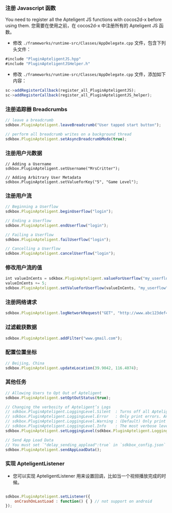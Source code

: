 ### 注册 Javascript 函数
You need to register all the Apteligent JS functions with cocos2d-x before using them.
您需要在使用之前，在 cocos2d-x 中注册所有的 Apteligent JS 函数。

* 修改 `./frameworks/runtime-src/Classes/AppDelegate.cpp` 文件，包含下列头文件：
```javascript
#include "PluginApteligentJS.hpp"
#include "PluginApteligentJSHelper.h"
```

* 修改 `./frameworks/runtime-src/Classes/AppDelegate.cpp` 文件，添加如下内容：
```javascript
sc->addRegisterCallback(register_all_PluginApteligentJS);
sc->addRegisterCallback(register_all_PluginApteligentJS_helper);
```

### 注册追踪器 Breadcrumbs

```javascript
// leave a breadcrumb
sdkbox.PluginApteligent.leaveBreadcrumb("User tapped start button");

// perform all breadcrumb writes on a background thread
sdkbox.PluginApteligent.setAsyncBreadcrumbMode(true);
```


### 注册用户元数据
```
// Adding a Username
sdkbox.PluginApteligent.setUsername("MrsCritter");

// Adding Arbitrary User Metadata
sdkbox.PluginApteligent.setValueforKey("5", "Game Level");
```


### 注册用户流
```javascript
// Beginning a Userflow
sdkbox.PluginApteligent.beginUserflow("login");

// Ending a Userflow
sdkbox.PluginApteligent.endUserflow("login");

// Failing a Userflow
sdkbox.PluginApteligent.failUserflow("login");

// Cancelling a Userflow
sdkbox.PluginApteligent.cancelUserflow("login");
```

### 修改用户流的值
```javascript
int valueInCents = sdkbox.PluginApteligent.valueForUserflow("my_userflow");
valueInCents += 5;
sdkbox.PluginApteligent.setValueforUserflow(valueInCents, "my_userflow");

```

### 注册网络请求
```javascript
sdkbox.PluginApteligent.logNetworkRequest("GET", "http://www.abc123def456.com", 2.0, 1000, 100, 200);
```


### 过滤截获数据
```javascript
sdkbox.PluginApteligent.addFilter("www.gmail.com");
```

### 配置位置坐标
```javascript
// Beijing, China
sdkbox.PluginApteligent.updateLocation(39.9042, 116.4074);
```

### 其他任务
```javascript
// Allowing Users to Opt Out of Apteligent
sdkbox.PluginApteligent.setOptOutStatus(true);

// Changing the verbosity of Apteligent’s Logs
// sdkbox.PluginApteligent.LoggingLevel.Silent  : Turns off all Apteligent log messages
// sdkbox.PluginApteligent.LoggingLevel.Error   : Only print errors. An error is an unexpected event that will result not capturing important data
// sdkbox.PluginApteligent.LoggingLevel.Warning : (Default) Only print warnings. Currently warning messages are printed when calling Apteligent methods before initializing Apteligent.
// sdkbox.PluginApteligent.LoggingLevel.Info    : The most verbose level of logging
sdkbox.PluginApteligent.setLoggingLevel(sdkbox.PluginApteligent.LoggingLevel.Info);

// Send App Load Data
// You must set `"delay_sending_appload":true` in `sdkbox_config.json` first
sdkbox.PluginApteligent.sendAppLoadData();
```


### 实现 ApteligentListener
* 您可以实现 ApteligentListener 用来设置回调，比如当一个视频播放完成的时候。
```javascript

sdkbox.PluginApteligent.setListener({
    onCrashOnLastLoad : function() { } // not support on android
});

```
